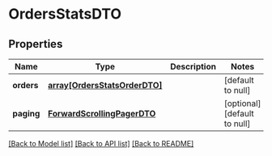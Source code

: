 # OrdersStatsDTO

## Properties
Name | Type | Description | Notes
------------ | ------------- | ------------- | -------------
**orders** | [**array[OrdersStatsOrderDTO]**](OrdersStatsOrderDTO.md) |  | [default to null]
**paging** | [**ForwardScrollingPagerDTO**](ForwardScrollingPagerDTO.md) |  | [optional] [default to null]

[[Back to Model list]](../README.md#documentation-for-models) [[Back to API list]](../README.md#documentation-for-api-endpoints) [[Back to README]](../README.md)


